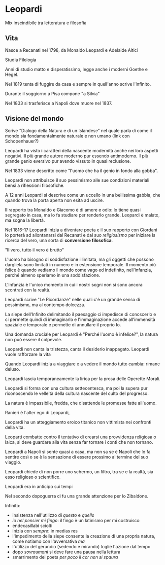 # Leopardi
Mix inscindibile tra letteratura e filosofia

## Vita
Nasce a Recanati nel 1798, da Monaldo Leopardi e Adelaide Altici

Studia Filologia

Anni di studio matto e disperatissimo, legge anche i moderni Goethe e Hegel.

Nel 1819 tenta di fuggire da casa e sempre in quell'anno scrive l'Infinito.

Durante il soggiorno a Pisa compone "a Silvia"

Nel 1833 si trasferisce a Napoli dove muore nel 1837.

## Visione del mondo

Scrive "Dialogo della Natura e di un Islandese" nel quale parla di come il mondo sia fondamentalmente naturale e non umano (link con Schopenhauer?)

Leopardi ha visto i caratteri della nascente modernità anche nei loro aspetti negativi.
Il più grande autore moderno pur essendo antimoderno.
Il più grande genio eversivo pur avendo vissuto in quasi reclusione.

Nel 1833 viene descritto come "l'uomo che ha il genio in fondo alla gobba". 

Leopardi non attribuisce il suo pessimismo alle sue condizioni materiali bensì a riflessioni filosofiche.

A 12 anni Leopardi si descrive come un uccello in una bellissima gabbia, che quando trova la porta aperta non esita ad uscire.

Il rapporto tra Monaldo e Giacomo è di amore e odio: lo tiene quasi segregato in casa, ma lo fa studiare per renderlo grande.
Leopardi è malato, ma sogna la libertà.

Nel 1816-17 Leopardi inizia a diventare poeta e il suo rapporto con Giordani lo porterà ad allontanarsi dal Recanati e dal suo *religiosismo* per iniziare la ricerca del vero, una sorta di **conversione filosofica**.

"Il vero, tutto il vero è brutto"

L'uomo ha bisogno di soddisfazione illimitata, ma gli oggetti che possono dargliela sono limitati in numero e in estensione temporale.
Il momento più felice è quando vediamo il mondo come vago ed indefinito, nell'infanzia, perché almeno speriamo in una soddisfazione.

L'infanzia è l'unico momento in cui i nostri sogni non si sono ancora scontrati con la realtà.

Leopardi scrive "Le Ricordanze" nelle quali c'è un grande senso di pessimismo, ma al contempo dolcezza.

La siepe dell'Infinito delimitando il paesaggio ci impedisce di conoscerlo e ci permette quindi di immaginarlo e l'immaginazione accede all'immensità spaziale e temporale e permette di annullare il proprio Io.

Una domanda cruciale per Leopardi è "Perché l'uomo è infelice?", la natura non può essere il colpevole.

Leopardi non canta la tristezza, canta il desiderio inappagato.
Leopardi vuole rafforzare la vita

Quando Leopardi inizia a viaggiare e a vedere il mondo tutto cambia: rimane deluso.

Leopardi lascia temporaneamente la lirica per la prosa delle Operette Morali.

Leopardi si forma con una cultura settecentesca, ma poi la supera pur riconoscendo le velleità della cultura nascente del culto del progresso.

La natura è impassibile, fredda, che disattende le promesse fatte all'uomo.

Ranieri è l'alter ego di Leopardi, 

Leopardi ha un atteggiamento eroico titanico non vittimista nei confronti della vita.

Leoparti combatte contro il tentativo di crearsi una provvidenza religiosa o laica, si deve guardare alla vita senza far tornare i conti che non tornano.

Leopardi a Napoli si sente quasi a casa, ma non sa se è Napoli che lo fa sentire così o se è la sensazione di essere prossimo al termine del suo viaggio. 

Leopardi chiede di non porre uno schermo, un filtro, tra se e la realtà, sia esso religioso o scientifico.

Leopardi era in anticipo sui tempi

Nel secondo dopoguerra ci fu una grande attenzione per lo Zibaldone.

Infinito:
- insistenza nell'utilizzo di *questo* e *quello*
- *io nel pensier mi fingo*: il fingo è un latinismo per mi costruisco
- endecasillabi sciolti
- inizia con *sempre*: in medias res
- l'impedimento della siepe consente la creazione di una propria natura, come notiamo con l'avversativa *ma*
- l'utilizzo del gerundio (sedendo e mirando) toglie l'azione dal tempo
- dopo *sovraumani* si deve fare una pausa nella lettura
- smarrimento del poeta *per poco il cor non si spaura*